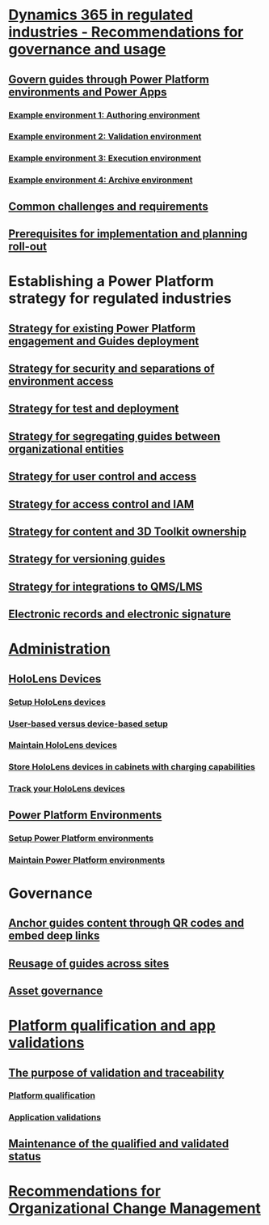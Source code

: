 ﻿# [Dynamics 365 in regulated industries - Recommendations for governance and usage](recommendations-governance.md)
## [Govern guides through Power Platform environments and Power Apps](govern-guides-through-power-platform-environments-and-power-apps.md)
### [Example environment 1: Authoring environment](govern-guides-through-power-platform-environments-and-power-apps.md#example-environment-1-authoring-environment)
### [Example environment 2: Validation environment](govern-guides-through-power-platform-environments-and-power-apps.md#example-environment-2-validation-environment)
### [Example environment 3: Execution environment](govern-guides-through-power-platform-environments-and-power-apps.md#example-environment-3-execution-environment)
### [Example environment 4: Archive environment](govern-guides-through-power-platform-environments-and-power-apps.md#example-environment-4-archive-environment)
## [Common challenges and requirements](common-challenges-and-requirements.md)
## [Prerequisites for implementation and planning roll-out](prerequisites-for-implementation-and-planning-roll-out.md)
# Establishing a Power Platform strategy for regulated industries
## [Strategy for existing Power Platform engagement and Guides deployment](strategy-for-existing-power-platform-engagement-and-guides-deployment.md)
## [Strategy for security and separations of environment access](strategy-for-security-and-separations-of-environment-access.md)
## [Strategy for test and deployment](strategy-for-test-and-deployment.md)
## [Strategy for segregating guides between organizational entities](strategy-for-segregating-guides-between-organizational-entities.md)
## [Strategy for user control and access](strategy-for-user-control-and-access.md)
## [Strategy for access control and IAM](strategy-for-access-control-and-iam.md)
## [Strategy for content and 3D Toolkit ownership](strategy-for-content-and-3d-toolkit-ownership.md)
## [Strategy for versioning guides](strategy-for-versioning-guides.md)
## [Strategy for integrations to QMS/LMS](strategy-for-integrations-to-qmslms.md)
## [Electronic records and electronic signature](electronic-records-and-electronic-signature.md)
# [Administration](administration.md)
## [HoloLens Devices](hololens-devices.md)
### [Setup HoloLens devices](hololens-devices.md#setup-hololens-devices)
### [User-based versus device-based setup](hololens-devices.md#user-based-versus-device-based-setup)
### [Maintain HoloLens devices](hololens-devices.md#maintain hololens-devices)
### [Store HoloLens devices in cabinets with charging capabilities](hololens-devices.md#store-hololens-devices-in-cabinets-with-charging-capabilities)
### [Track your HoloLens devices](hololens-devices.md#track-your-hololens-devices)
## [Power Platform Environments](power-platform-environments.md)
### [Setup Power Platform environments](power-platform-environments.md#setup-power-platform-environments)
### [Maintain Power Platform environments](power-platform-environments.md#maintain-power-platform-environments)
# Governance
## [Anchor guides content through QR codes and embed deep links](anchor-guides-content-through-qr-codes-and-embed-deep-links.md)
## [Reusage of guides across sites](reusage-of-guides-across-sites.md)
## [Asset governance](asset-governance.md)
# [Platform qualification and app validations](platform-qualification-app-validations.md)
## [The purpose of validation and traceability](the-purpose-of-validation-and-traceability.md)
### [Platform qualification](the-purpose-of-validation-and-traceability.md#platform-qualification)
### [Application validations](the-purpose-of-validation-and-traceability.md#application-validations)
## [Maintenance of the qualified and validated status](maintenance-of-the-qualified-and-validated-status.md)
# [Recommendations for Organizational Change Management](recommendations-org-change-management.md)
